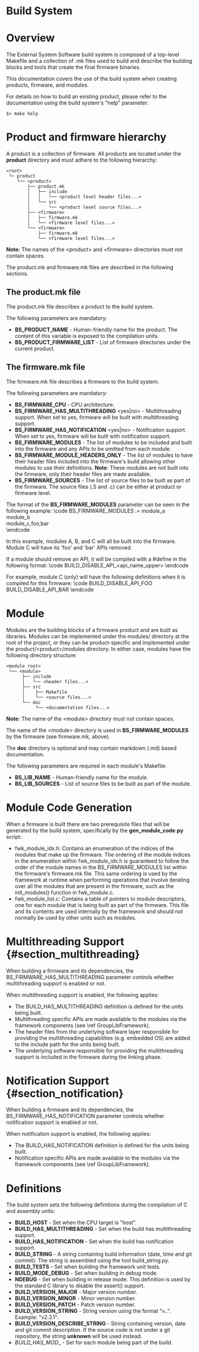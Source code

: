 Build System
============

Overview
========

The External System Software build system is composed of a top-level Makefile and a
collection of .mk files used to build and describe the building blocks and tools
that create the final firmware binaries.

This documentation covers the use of the build system when creating products,
firmware, and modules.

For details on how to build an existing product, please refer to the
documentation using the build system's "help" parameter:

    $> make help

Product and firmware hierarchy
==============================

A product is a collection of firmware. All products are located under the
__product__ directory and must adhere to the following hierarchy:

    <root>
     └─ product
        └── <product>
            ├── product.mk
            │   ├── include
            │   │   └── <product level header files...>
            │   └── src
            │       └── <product level source files...>
            ├── <firmware>
            │   ├── firmware.mk
            │   └── <firmware level files...>
            └── <firmware>
                ├── firmware.mk
                └── <firmware level files...>

__Note:__ The names of the \<product\> and \<firmware\> directories must not
contain spaces.

The product.mk and firmware.mk files are described in the following sections.

The product.mk file
-------------------

The product.mk file describes a product to the build system.

The following parameters are mandatory:

* __BS_PRODUCT_NAME__ - Human-friendly name for the product. The content of this
  variable is exposed to the compilation units.
* __BS_PRODUCT_FIRMWARE_LIST__ - List of firmware directories under the current
  product.

The firmware.mk file
--------------------

The firmware.mk file describes a firmware to the build system.

The following parameters are mandatory:
* __BS_FIRMWARE_CPU__ - CPU architecture.
* __BS_FIRMWARE_HAS_MULTITHREADING__ <yes|no> - Multithreading support. When set
  to yes, firmware will be built with multithreading support.
* __BS_FIRMWARE_HAS_NOTIFICATION__ <yes|no> - Notification support. When set
  to yes, firmware will be built with notification support.
* __BS_FIRMWARE_MODULES__ - The list of modules to be included and built into
  the firmware and any APIs to be omitted from each module.
* __BS_FIRMWARE_MODULE_HEADERS_ONLY__ - The list of modules to have their header
  files included into the firmware's build allowing other modules to use their
  definitions. __Note__: These modules are not built into the firmware, only
  their header files are made available.
* __BS_FIRMWARE_SOURCES__ - The list of source files to be built as part of the
  firmware. The source files (.S and .c) can be either at product or firmware
  level.

The format of the __BS_FIRMWARE_MODULES__ parameter can be seen in the following
example:
\code
BS_FIRMWARE_MODULES := module_a \
                       module_b \
                       module_c,foo,bar \
\endcode

In this example, modules A, B, and C will all be built into the
firmware. Module C will have its 'foo' and 'bar' APIs removed.

If a module should remove an API, it will be compiled with a \#define in the
following format:
\code BUILD_DISABLE_API_<api_name_upper> \endcode

For example, module C (only) will have the following definitions when it is
compiled for this firmware:
\code
BUILD_DISABLE_API_FOO
BUILD_DISABLE_API_BAR
\endcode


Module
======

Modules are the building blocks of a firmware product and are built as
libraries. Modules can be implemented under the modules/ directory at the root
of the project, or they can be product-specific and implemented under the
product/\<product\>/modules directory. In either case, modules have the
following directory structure:

    <module root>
     └── <module>
          ├── include
          │   └── <header files...>
          ├── src
          │    ├── Makefile
          │    └── <source files...>
          └── doc
               └── <documentation files...>

__Note:__ The name of the \<module\> directory must not contain spaces.

The name of the \<module\> directory is used in __BS_FIRMWARE_MODULES__ by the
firmware (see firmware.mk, above).

The __doc__ directory is optional and may contain markdown (.md) based
documentation.

 The following parameters are required in each module's Makefile:
* __BS_LIB_NAME__ - Human-friendly name for the module.
* __BS_LIB_SOURCES__ - List of source files to be built as part of the module.

Module Code Generation
======================

When a firmware is built there are two prerequisite files that will be generated
by the build system, specifically by the __gen_module_code.py__ script:
* fwk_module_idx.h: Contains an enumeration of the indices of the modules that
    make up the firmware. The ordering of the module indices in the enumeration
    within fwk_module_idx.h is guaranteed to follow the order of the module
    names in the BS_FIRMWARE_MODULES list within the firmware's firmware.mk
    file. This same ordering is used by the framework at runtime when performing
    operations that involve iterating over all the modules that are present in
    the firmware, such as the init_modules() function in fwk_module.c.
* fwk_module_list.c: Contains a table of pointers to module descriptors, one
    for each module that is being built as part of the firmware. This file and
    its contents are used internally by the framework and should not normally
    be used by other units such as modules.

Multithreading Support                                 {#section_multithreading}
======================

When building a firmware and its dependencies, the
BS_FIRMWARE_HAS_MULTITHREADING parameter controls whether multithreading support
is enabled or not.

When multithreading support is enabled, the following applies:

* The BUILD_HAS_MULTITHREADING definition is defined for the units being built.
* Multithreading specific APIs are made available to the modules via the
  framework components (see \ref GroupLibFramework).
* The header files from the underlying software layer responsible for providing
  the multithreading capabilities (e.g. embedded OS) are added to the include
  path for the units being built.
* The underlying software responsible for providing the multithreading support
  is included in the firmware during the linking phase.

Notification Support                                     {#section_notification}
====================

When building a firmware and its dependencies, the
BS_FIRMWARE_HAS_NOTIFICATION parameter controls whether notification support
is enabled or not.

When notification support is enabled, the following applies:

* The BUILD_HAS_NOTIFICATION definition is defined for the units being built.
* Notification specific APIs are made available to the modules via the
  framework components (see \ref GroupLibFramework).

Definitions
===========

The build system sets the following definitions during the compilation of C
and assembly units:

* __BUILD_HOST__ - Set when the CPU target is "host".
* __BUILD_HAS_MULTITHREADING__ - Set when the build has multithreading support.
* __BUILD_HAS_NOTIFICATION__ - Set when the build has notification support.
* __BUILD_STRING__ - A string containing build information (date, time and git
  commit). The string is assembled using the tool build_string.py.
* __BUILD_TESTS__ - Set when building the framework unit tests.
* __BUILD_MODE_DEBUG__ - Set when building in debug mode.
* __NDEBUG__ - Set when building in release mode. This definition is used by the
  standard C library to disable the assert() support.
* __BUILD_VERSION_MAJOR__ - Major version number.
* __BUILD_VERSION_MINOR__ - Minor version number.
* __BUILD_VERSION_PATCH__ - Patch version number.
* __BUILD_VERSION_STRING__ - String version using the format
  "v<major>.<minor>.<patch>". Example: "v2.3.1".
* __BUILD_VERSION_DESCRIBE_STRING__ - String containing version, date and git
  commit description. If the source code is not under a git repository, the
  string __unknown__ will be used instead.
* __BUILD_HAS_MOD_<MODULE NAME>__ - Set for each module being part of the build.
